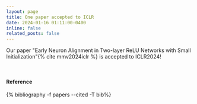 ```yaml
---
layout: page
title: One paper accepted to ICLR
date: 2024-01-16 01:11:00-0400
inline: false
related_posts: false
---
```


<!-- _news/Jan24b.md -->
<div class="publications">

Our paper "Early Neuron Alignment in Two-layer ReLU Networks with Small Initialization"{% cite mmv2024iclr %} is accepted to ICLR2024!

 <br>
  <h4>Reference</h4>
  {% bibliography -f papers --cited -T bib%}

</div>


